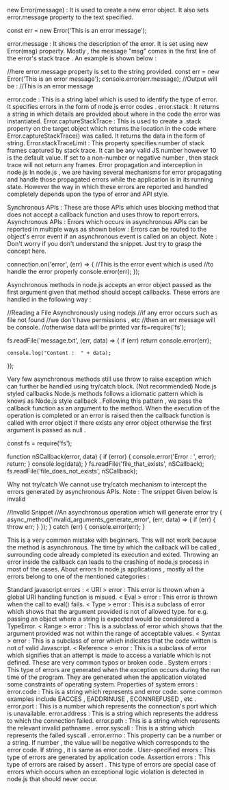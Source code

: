 new Error(message) : It is used to create a new error object. It also sets error.message property to the text specified.
											
const err = new Error('This is an error message');
											
										

error.message : It shows the description of the error. It is set using new Error(msg) property. Mostly , the message "msg" comes in the first line of the error's stack trace . An example is shown below :
											
//here error.message property is set to the string provided.
const err = new Error('This is an error message');
console.error(err.message);
//Output will be :
//This is an error message
											
										

error.code : This is a string label which is used to identify the type of error. It specifies errors in the form of node.js error codes .
error.stack : It returns a string in which details are provided about where in the code the error was instantiated.
Error.captureStackTrace : This is used to create a .stack property on the target object which returns the location in the code where Error.captureStackTrace() was called. It returns the data in the form of string.
Error.stackTraceLimit : This property specifies number of stack frames captured by stack trace. It can be any valid JS number however 10 is the default value. If set to a non-number or negative number , then stack trace will not return any frames.
Error propagation and interception in node.js
In node.js , we are having several mechanisms for error propagating and handle those propagated errors while the application is in its running state. However the way in which these errors are reported and handled completely depends upon the type of error and API style.

Synchronous APIs : These are those APIs which uses blocking method that does not accept a callback function and uses throw to report errors.
Asynchronous APIs : Errors which occurs in asynchronous APIs can be reported in multiple ways as shown below :
Errors can be routed to the object's error event if an asynchronous event is called on an object.
Note : Don't worry if you don't understand the snippet. Just try to grasp the concept here.

													
connection.on('error', (err) => {
		//This is the error event which is used
		//to handle the error properly
		console.error(err);
});							
													
												

Asynchronous methods in node.js accepts an error object passed as the first argument given that method should accept callbacks. These errors are handled in the following way :

													
//Reading a File Asynchronously using nodejs
//if any error occurs such as file not found
//we don't have permissions , etc
//then an err message will be console.
//otherwise data will be printed
var fs=require('fs');

fs.readFile('message.txt', (err, data) => {
	if (err) 
		return console.error(err);
		
	console.log("Content :  " + data);
});
							
													
												

Very few asynchronous methods still use throw to raise exception which can further be handled using try/catch block. (Not recommended)
Node.js styled callbacks
Node.js methods follows a idiomatic pattern which is knows as Node.js style callback . Following this pattern , we pass the callback function as an argument to the method. When the execution of the operation is completed or an error is raised then the callback function is called with error object if there exists any error object otherwise the first argument is passed as null .

								
const fs = require('fs');

function nSCallback(error, data) {
  if (error) {
    console.error('Error : ', error);
    return;
  }
  console.log(data);
}
fs.readFile('file_that_exists', nSCallback);
fs.readFile('file_does_not_exists', nSCallback);						
								
							

Why not try/catch
We cannot use try/catch mechanism to intercept the errors generated by asynchronous APIs.
Note : The snippet Given below is invalid
								
//Invalid Snippet
//An asynchronous operation which will generate error
try {
  async_method('invalid_arguments_generate_error', (err, data) => {
    if (err) {
      throw err;
    }
  });
} catch (err) {
	console.error(err);
}							
								
							

This is a very common mistake with beginners. This will not work because the method is asynchronous. The time by which the callback will be called , surrounding code already completed its execution and exited. Throwing an error inside the callback can leads to the crashing of node.js process in most of the cases.
About errors
In node.js applications , mostly all the errors belong to one of the mentioned categories :

Standard javascript errors :
< URI > error : This error is thrown when a global URI handling function is misued.
< Eval > error : This error is thrown when the call to eval() fails.
< Type > error : This is a subclass of error which shows that the argument provided is not of allowed type.
for e.g. passing an object where a string is expected would be considered a TypeError.
< Range > error : This is a subclass of error which shows that the argument provided was not within the range of acceptable values.
< Syntax > error : This is a subclass of error which indicates that the code written is not of valid Javascript.
< Reference > error : This is a subclass of error which signifies that an attempt is made to access a variable which is not defined. These are very common typos or broken code .
System errors : This type of errors are generated when the exception occurs during the run time of the program. They are generated when the application violated some constraints of operating system.
Properties of system errors :
error.code : This is a string which represents and error code. some common examples include EACCES , EADDRINUSE , ECONNREFUSED , etc .
error.port : This is a number which represents the connection's port which is unavailable.
error.address : This is a string which represents the address to which the connection failed.
error.path : This is a string which represents the relevant invalid pathname .
error.syscall : This is a string which represents the failed syscall .
error.errno : This property can be a number or a string. If number , the value will be negative which corresponds to the error code. If string , it is same as error.code .
User-specified errors : This type of errors are generated by application code.
Assertion errors : This type of errors are raised by assert . This type of errors are special case of errors which occurs when an exceptional logic violation is detected in node.js that should never occur.